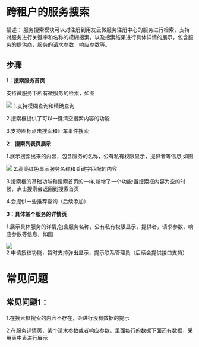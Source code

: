 # 跨租户的服务搜索

描述：
服务搜索模块可以对注册到用友云微服务注册中心的服务进行检索，支持对服务进行关键字和名称的模糊搜索，以及搜索结果进行具体详情的展示，包含服务的提供商，服务的请求参数，响应参数等。

## 步骤

**1：搜索服务首页**

支持微服务下所有微服务的检索，如图

![](search1.png)
1.支持模糊查询和精确查询

2.搜索框提供了可以一键清空搜索内容的功能

3.支持图标点击搜索和回车事件搜索

**2：搜索列表页展示**

1.展示搜索出来的内容，包含服务的名称，公有私有权限显示，提供者等信息,如图

![](search2.png)
2.高亮红色显示服务名称和关键字匹配的内容

3.搜索框的基础功能和搜索首页的一样,新增了一个功能:当搜索框内容为空的时候，点击搜索会返回到搜索首页

4.会提供一些推荐查询（后续添加）  

**3：具体某个服务的详情页**

1.展示具体服务的详情,包含服务名称，公有私有权限显示，提供者，请求参数，响应参数等信息，如图

![](search3.png)
2.申请授权功能，暂时支持弹出显示，提示联系管理员（后续会提供接口支持）



# 常见问题

## 常见问题1：
1.在搜索框搜索的内容不存在，会进行没有数据的提示

2.在服务详情页，某个请求参数或者响应参数，里面每行的数据下面还有数据，采用表中表进行展示



